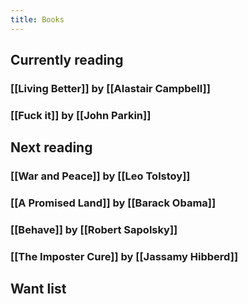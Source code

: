 ```yaml
---
title: Books
---
```


## Currently reading
### [[Living Better]] by [[Alastair Campbell]]
### [[Fuck it]] by [[John Parkin]]
## Next reading
### [[War and Peace]] by [[Leo Tolstoy]]
### [[A Promised Land]] by [[Barack Obama]]
### [[Behave]] by [[Robert Sapolsky]]
### [[The Imposter Cure]] by [[Jassamy Hibberd]]
## Want list
